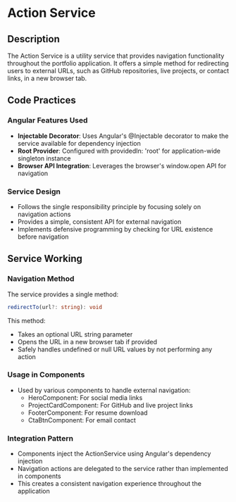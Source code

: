 # Action Service

## Description
The Action Service is a utility service that provides navigation functionality throughout the portfolio application. It offers a simple method for redirecting users to external URLs, such as GitHub repositories, live projects, or contact links, in a new browser tab.

## Code Practices

### Angular Features Used
- **Injectable Decorator**: Uses Angular's @Injectable decorator to make the service available for dependency injection
- **Root Provider**: Configured with providedIn: 'root' for application-wide singleton instance
- **Browser API Integration**: Leverages the browser's window.open API for navigation

### Service Design
- Follows the single responsibility principle by focusing solely on navigation actions
- Provides a simple, consistent API for external navigation
- Implements defensive programming by checking for URL existence before navigation

## Service Working

### Navigation Method
The service provides a single method:

```typescript
redirectTo(url?: string): void
```

This method:
- Takes an optional URL string parameter
- Opens the URL in a new browser tab if provided
- Safely handles undefined or null URL values by not performing any action

### Usage in Components
- Used by various components to handle external navigation:
  - HeroComponent: For social media links
  - ProjectCardComponent: For GitHub and live project links
  - FooterComponent: For resume download
  - CtaBtnComponent: For email contact

### Integration Pattern
- Components inject the ActionService using Angular's dependency injection
- Navigation actions are delegated to the service rather than implemented in components
- This creates a consistent navigation experience throughout the application
